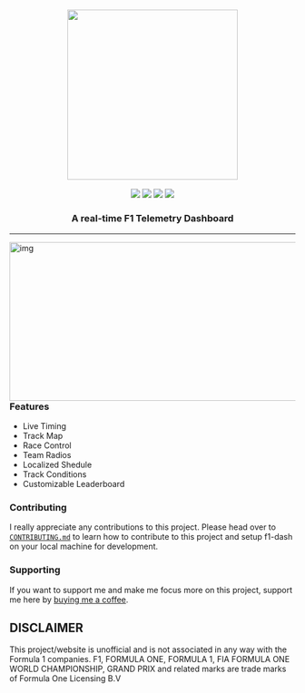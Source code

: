 <h3 align="center"><a href="https://f1-dash.com"><img src="./dash/public/tag-logo.png" width="300px"></a></h3>
<p align="center">
   <a href="https://github.com/slowlydev/f1-dash/releases/latest"><img src="https://img.shields.io/github/release/slowlydev/f1-dash/all.svg?colorB=3fba11?label=Version"></a>
   <a href="https://discord.gg/unJwu66NuB"><img src="https://img.shields.io/discord/1226563654359580692?label=Chat&logo=discord&logoColor=discord"></a>
   <a href="https://slowly.dev"><img src="https://img.shields.io/badge/My_Portfolio-my_work?logo=data%3Aimage%2Fsvg%2Bxml%3Bbase64%2CPHN2ZyB4bWxucz0iaHR0cDovL3d3dy53My5vcmcvMjAwMC9zdmciIHdpZHRoPSIyNCIgaGVpZ2h0PSIyNCIgdmlld0JveD0iMCAwIDI0IDI0IiBmaWxsPSJub25lIiBzdHJva2U9IndoaXRlIiBzdHJva2Utd2lkdGg9IjIiIHN0cm9rZS1saW5lY2FwPSJyb3VuZCIgc3Ryb2tlLWxpbmVqb2luPSJyb3VuZCIgY2xhc3M9ImZlYXRoZXIgZmVhdGhlci1ib29rIj48cGF0aCBkPSJNNCAxOS41QTIuNSAyLjUgMCAwIDEgNi41IDE3SDIwIj48L3BhdGg%2BPHBhdGggZD0iTTYuNSAySDIwdjIwSDYuNUEyLjUgMi41IDAgMCAxIDQgMTkuNXYtMTVBMi41IDIuNSAwIDAgMSA2LjUgMnoiPjwvcGF0aD48L3N2Zz4%3D"></a>
   <a href="https://buymeacoffee.com/slowlydev"><img src="https://img.shields.io/badge/Buy%20Me%20a%20Coffee-3fba11?&logo=buy-me-a-coffee&logoColor=white"></a>
</p>

<h3 align="center">
  A real-time F1 Telemetry Dashboard
</h3>

---

<img src="https://github.com/user-attachments/assets/b13a7b33-bd38-4ef2-8930-9f5f75002ec6" alt="img" align="right" width="566px" height="280px" border-radius="200px">  


### Features
- Live Timing
- Track Map
- Race Control
- Team Radios
- Localized Shedule
- Track Conditions
- Customizable Leaderboard

### Contributing

I really appreciate any contributions to this project. Please head over to [`CONTRIBUTING.md`](CONTRIBUTING.md) to learn how to contribute to this project and setup f1-dash on your local machine for development.

### Supporting

If you want to support me and make me focus more on this project, support me here by [buying me a coffee](https://www.buymeacoffee.com/slowlydev).

## DISCLAIMER

This project/website is unofficial and is not associated in any way with the Formula 1 companies. F1, FORMULA ONE, FORMULA 1, FIA FORMULA ONE WORLD CHAMPIONSHIP, GRAND PRIX and related marks are trade marks of Formula One Licensing B.V
